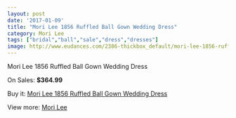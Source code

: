 ```yaml
---
layout: post
date: '2017-01-09'
title: "Mori Lee 1856 Ruffled Ball Gown Wedding Dress"
category: Mori Lee
tags: ["bridal","ball","sale","dress","dresses"]
image: http://www.eudances.com/2386-thickbox_default/mori-lee-1856-ruffled-ball-gown-wedding-dress.jpg
---
```

Mori Lee 1856 Ruffled Ball Gown Wedding Dress

On Sales: **$364.99**
<a href="https://www.eudances.com/en/mori-lee/795-mori-lee-1856-ruffled-ball-gown-wedding-dress.html"><amp-img layout="responsive" width="600" height="600" src="//www.eudances.com/2386-thickbox_default/mori-lee-1856-ruffled-ball-gown-wedding-dress.jpg" alt="Mori Lee 1856 Ruffled Ball Gown Wedding Dress 0" /></a>
<a href="https://www.eudances.com/en/mori-lee/795-mori-lee-1856-ruffled-ball-gown-wedding-dress.html"><amp-img layout="responsive" width="600" height="600" src="//www.eudances.com/2387-thickbox_default/mori-lee-1856-ruffled-ball-gown-wedding-dress.jpg" alt="Mori Lee 1856 Ruffled Ball Gown Wedding Dress 1" /></a>
<a href="https://www.eudances.com/en/mori-lee/795-mori-lee-1856-ruffled-ball-gown-wedding-dress.html"><amp-img layout="responsive" width="600" height="600" src="//www.eudances.com/2388-thickbox_default/mori-lee-1856-ruffled-ball-gown-wedding-dress.jpg" alt="Mori Lee 1856 Ruffled Ball Gown Wedding Dress 2" /></a>

Buy it: [Mori Lee 1856 Ruffled Ball Gown Wedding Dress](https://www.eudances.com/en/mori-lee/795-mori-lee-1856-ruffled-ball-gown-wedding-dress.html "Mori Lee 1856 Ruffled Ball Gown Wedding Dress")

View more: [Mori Lee](https://www.eudances.com/en/9-mori-lee "Mori Lee")